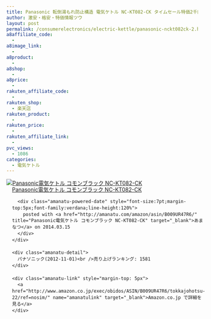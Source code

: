 ```yaml
---
title: Panasonic 転倒湯もれ防止構造 電気ケトル NC-KT082-CK タイムセール特価2千円台！送料無料！
author: 激安・格安・特価情報ツウ
layout: post
permalink: /consumerelectronics/electric-kettle/panasonic-nckt082ck-2.html
a8affiliate_code:
  - 
a8image_link:
  - 
a8product:
  - 
a8shop:
  - 
a8price:
  - 
rakuten_affiliate_code:
  - 
rakuten_shop:
  - 楽天店
rakuten_product:
  - 
rakuten_price:
  - 
rakuten_affiliate_link:
  - 
pvc_views:
  - 1086
categories:
  - 電気ケトル
---
```

<div class="amanatu-box" style="margin-bottom:0px;">
  <div class="amanatu-image" style="float:left;">
    <a href="http://www.amazon.co.jp/exec/obidos/ASIN/B009UR47R6/tokkajohotsu-22/ref=nosim/" name="amanatulink" target="_blank"><img src="http://i1.wp.com/ecx.images-amazon.com/images/I/41BGJbF9A%2BL._SL160_.jpg?w=546" alt="Panasonic電気ケトル コモンブラック NC-KT082-CK" style="border: none;" data-recalc-dims="1" /></a>
  </div>
  
  <div class="amanatu-info" style="float:left;margin-left:15px;line-height:120%">
    <div class="amanatu-name" style="margin-bottom:10px;line-height:120%">
      <a href="http://www.amazon.co.jp/exec/obidos/ASIN/B009UR47R6/tokkajohotsu-22/ref=nosim/" name="amanatulink" target="_blank">Panasonic電気ケトル コモンブラック NC-KT082-CK</a> 
      
      <div class="amanatu-powered-date" style="font-size:7pt;margin-top:5px;font-family:verdana;line-height:120%">
        posted with <a href="http://amanatu.com/amazon/asin/B009UR47R6/" title="Panasonic電気ケトル コモンブラック NC-KT082-CK" target="_blank">あまなつ</a> on 2014.03.15
      </div>
    </div>
    
    <div class="amanatu-detail">
      パナソニック(2012-11-01)<br />売り上げランキング: 1581
    </div>
    
    <div class="amanatu-link" style="margin-top: 5px">
      <a href="http://www.amazon.co.jp/exec/obidos/ASIN/B009UR47R6/tokkajohotsu-22/ref=nosim/" name="amanatulink" target="_blank">Amazon.co.jp で詳細を見る</a>
    </div>
  </div>
  
  <div class="amanatu-footer" style="clear: left">
  </div>
</div>